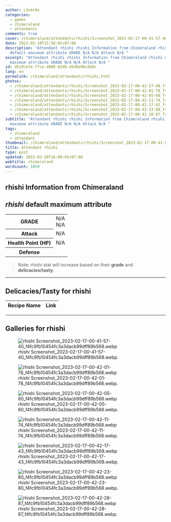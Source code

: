 ```yaml
---
author: L3n4r0x
categories:
  - games
  - chimeraland
  - attendants
comments: true
cover: /chimeraland/attendants/rhishi/Screenshot_2023-02-17-00-41-57-40_f4fc9fb10454fc3a3dacb99dff89b568.webp
date: 2023-02-18T15:58:01+07:00
description: "Attendant rhishi rhishi Information from Chimeraland rhishi
  default maximum attribute GRADE N/A N/A Attack N/A "
excerpt: "Attendant rhishi rhishi Information from Chimeraland rhishi default
  maximum attribute GRADE N/A N/A Attack N/A "
id: d519ce7e-ffce-4888-82d6-d5d8a9bcdb9c
lang: en
permalink: /chimeraland/attendants/rhishi.html
photos:
  - /chimeraland/attendants/rhishi/Screenshot_2023-02-17-00-41-57-40_f4fc9fb10454fc3a3dacb99dff89b568.webp
  - /chimeraland/attendants/rhishi/Screenshot_2023-02-17-00-42-01-78_f4fc9fb10454fc3a3dacb99dff89b568.webp
  - /chimeraland/attendants/rhishi/Screenshot_2023-02-17-00-42-05-60_f4fc9fb10454fc3a3dacb99dff89b568.webp
  - /chimeraland/attendants/rhishi/Screenshot_2023-02-17-00-42-11-74_f4fc9fb10454fc3a3dacb99dff89b568.webp
  - /chimeraland/attendants/rhishi/Screenshot_2023-02-17-00-42-17-43_f4fc9fb10454fc3a3dacb99dff89b568.webp
  - /chimeraland/attendants/rhishi/Screenshot_2023-02-17-00-42-23-80_f4fc9fb10454fc3a3dacb99dff89b568.webp
  - /chimeraland/attendants/rhishi/Screenshot_2023-02-17-00-42-28-87_f4fc9fb10454fc3a3dacb99dff89b568.webp
subtitle: "Attendant rhishi rhishi Information from Chimeraland rhishi default
  maximum attribute GRADE N/A N/A Attack N/A "
tags:
  - chimeraland
  - attendant
thumbnail: /chimeraland/attendants/rhishi/Screenshot_2023-02-17-00-41-57-40_f4fc9fb10454fc3a3dacb99dff89b568.webp
title: Attendant rhishi
type: post
updated: 2023-02-18T16:09:01+07:00
webtitle: chimeraland
wordcount: 1059
---
```


<link
  rel="stylesheet"
  href="https://rawcdn.githack.com/dimaslanjaka/Web-Manajemen/870a349/css/bootstrap-5-3-0-alpha3-wrapper.css"
/>
<section id="bootstrap-wrapper">
  <div data-bs-theme="dark">
    <h2>rhishi Information from Chimeraland</h2>
    <h2 id="attribute"><i>rhishi</i> default maximum attribute</h2>
    <div class="row">
      <div class="col mb-2">
        <div class="card">
          <div class="card-body">
            <table>
              <tr>
                <th>GRADE</th>
                <td>N/A <br />N/A</td>
              </tr>
              <tr>
                <th>Attack</th>
                <td>N/A</td>
              </tr>
              <tr>
                <th>Health Point (HP)</th>
                <td>N/A</td>
              </tr>
              <tr>
                <th>Defense</th>
                <td></td>
              </tr>
            </table>
          </div>
        </div>
      </div>
    </div>
    <blockquote class="bd-callout bd-callout-warning">
      Note: rhishi stat will increase based on their <b>grade</b> and
      <b>delicacies/tasty</b>.
    </blockquote>
    <hr />
    <h2 id="delicacies">Delicacies/Tasty for rhishi</h2>
    <div class="card">
      <div class="card-body">
        <div class="table-responsive">
          <table class="table table-striped">
            <thead>
              <tr>
                <th>Recipe Name</th>
                <th>Link</th>
              </tr>
            </thead>
            <tbody></tbody>
          </table>
        </div>
      </div>
    </div>
    <hr />
    <div id="gallery">
      <h2>Galleries for rhishi</h2>
      <div class="row">
        <div class="col-lg-6 col-12">
          <figure>
            <img
              src="https://www.webmanajemen.com/chimeraland/attendants/rhishi/Screenshot_2023-02-17-00-41-57-40_f4fc9fb10454fc3a3dacb99dff89b568.webp"
              alt="rhishi Screenshot_2023-02-17-00-41-57-40_f4fc9fb10454fc3a3dacb99dff89b568.webp"
            />
            <figcaption style="word-wrap: break-word">
              <i>rhishi</i>
              Screenshot_2023-02-17-00-41-57-40_f4fc9fb10454fc3a3dacb99dff89b568.webp.
            </figcaption>
          </figure>
        </div>
        <div class="col-lg-6 col-12">
          <figure>
            <img
              src="https://www.webmanajemen.com/chimeraland/attendants/rhishi/Screenshot_2023-02-17-00-42-01-78_f4fc9fb10454fc3a3dacb99dff89b568.webp"
              alt="rhishi Screenshot_2023-02-17-00-42-01-78_f4fc9fb10454fc3a3dacb99dff89b568.webp"
            />
            <figcaption style="word-wrap: break-word">
              <i>rhishi</i>
              Screenshot_2023-02-17-00-42-01-78_f4fc9fb10454fc3a3dacb99dff89b568.webp.
            </figcaption>
          </figure>
        </div>
        <div class="col-lg-6 col-12">
          <figure>
            <img
              src="https://www.webmanajemen.com/chimeraland/attendants/rhishi/Screenshot_2023-02-17-00-42-05-60_f4fc9fb10454fc3a3dacb99dff89b568.webp"
              alt="rhishi Screenshot_2023-02-17-00-42-05-60_f4fc9fb10454fc3a3dacb99dff89b568.webp"
            />
            <figcaption style="word-wrap: break-word">
              <i>rhishi</i>
              Screenshot_2023-02-17-00-42-05-60_f4fc9fb10454fc3a3dacb99dff89b568.webp.
            </figcaption>
          </figure>
        </div>
        <div class="col-lg-6 col-12">
          <figure>
            <img
              src="https://www.webmanajemen.com/chimeraland/attendants/rhishi/Screenshot_2023-02-17-00-42-11-74_f4fc9fb10454fc3a3dacb99dff89b568.webp"
              alt="rhishi Screenshot_2023-02-17-00-42-11-74_f4fc9fb10454fc3a3dacb99dff89b568.webp"
            />
            <figcaption style="word-wrap: break-word">
              <i>rhishi</i>
              Screenshot_2023-02-17-00-42-11-74_f4fc9fb10454fc3a3dacb99dff89b568.webp.
            </figcaption>
          </figure>
        </div>
        <div class="col-lg-6 col-12">
          <figure>
            <img
              src="https://www.webmanajemen.com/chimeraland/attendants/rhishi/Screenshot_2023-02-17-00-42-17-43_f4fc9fb10454fc3a3dacb99dff89b568.webp"
              alt="rhishi Screenshot_2023-02-17-00-42-17-43_f4fc9fb10454fc3a3dacb99dff89b568.webp"
            />
            <figcaption style="word-wrap: break-word">
              <i>rhishi</i>
              Screenshot_2023-02-17-00-42-17-43_f4fc9fb10454fc3a3dacb99dff89b568.webp.
            </figcaption>
          </figure>
        </div>
        <div class="col-lg-6 col-12">
          <figure>
            <img
              src="https://www.webmanajemen.com/chimeraland/attendants/rhishi/Screenshot_2023-02-17-00-42-23-80_f4fc9fb10454fc3a3dacb99dff89b568.webp"
              alt="rhishi Screenshot_2023-02-17-00-42-23-80_f4fc9fb10454fc3a3dacb99dff89b568.webp"
            />
            <figcaption style="word-wrap: break-word">
              <i>rhishi</i>
              Screenshot_2023-02-17-00-42-23-80_f4fc9fb10454fc3a3dacb99dff89b568.webp.
            </figcaption>
          </figure>
        </div>
        <div class="col-lg-6 col-12">
          <figure>
            <img
              src="https://www.webmanajemen.com/chimeraland/attendants/rhishi/Screenshot_2023-02-17-00-42-28-87_f4fc9fb10454fc3a3dacb99dff89b568.webp"
              alt="rhishi Screenshot_2023-02-17-00-42-28-87_f4fc9fb10454fc3a3dacb99dff89b568.webp"
            />
            <figcaption style="word-wrap: break-word">
              <i>rhishi</i>
              Screenshot_2023-02-17-00-42-28-87_f4fc9fb10454fc3a3dacb99dff89b568.webp.
            </figcaption>
          </figure>
        </div>
      </div>
    </div>
  </div>
</section>